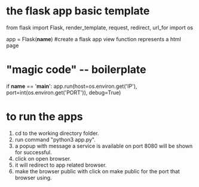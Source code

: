 # **the flask app basic template**
from flask import Flask, render_template, request, redirect, url_for
import os

app = Flask(__name__) #create a flask app
view function 
represents a html page

# "magic code" -- boilerplate
if __name__ == '__main__':
    app.run(host=os.environ.get('IP'),
            port=int(os.environ.get('PORT')),
            debug=True)
# **to run the apps**
1. cd to the working directory folder.
2. run command "python3 app.py".
3. a popup with message a service is available on port 8080 will be shown for successful.
4. click on open browser.
5. it will redirect to app related browser.
6. make the browser public with click on make public for the port that browser using.
